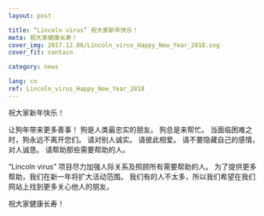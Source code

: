 ```yaml
---
layout: post

title: “Lincoln virus” 祝大家新年快乐！
meta: 祝大家健康长寿！
cover_img: 2017.12.06/Lincoln_virus_Happy_New_Year_2018.svg
cover_fit: contain

category: news

lang: cn
ref: Lincoln_virus_Happy_New_Year_2018
---
```


祝大家新年快乐！

让狗年带来更多善事！
狗是人类最忠实的朋友。
狗总是来帮忙。
当面临困难之时，狗永远不离开您们。
请对别人诚实。
请彼此相爱。
请不要隐藏自己的感情，对人诚恳。
请帮助那些需要帮助的人。

“Lincoln virus” 项目尽力加强人际关系及照顾所有需要帮助的人。
为了提供更多帮助，我们在新一年将扩大活动范围。
我们有的人不太多，所以我们希望在我们网站上找到更多关心他人的朋友。

祝大家健康长寿！
